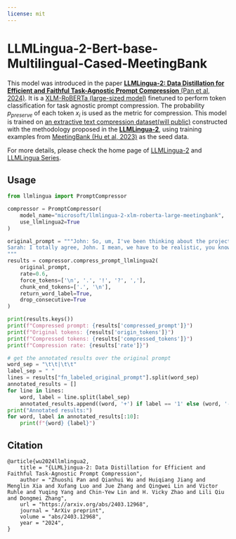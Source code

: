 ```yaml
---
license: mit
---
```


# LLMLingua-2-Bert-base-Multilingual-Cased-MeetingBank

This model was introduced in the paper [**LLMLingua-2: Data Distillation for Efficient and Faithful Task-Agnostic Prompt Compression** (Pan et al, 2024)](https://arxiv.org/abs/2403.12968). It is a [XLM-RoBERTa (large-sized model)](https://huggingface.co/FacebookAI/xlm-roberta-large) finetuned to perform token classification for task agnostic prompt compression. The probability $p_{preserve}$ of each token $x_i$ is used as the metric for compression. This model is trained on [an extractive text compression dataset(will public)]() constructed with the methodology proposed in the [**LLMLingua-2**](https://arxiv.org/abs/2403.12968), using training examples from [MeetingBank (Hu et al, 2023)](https://meetingbank.github.io/) as the seed data.

For more details, please check the home page of [LLMLingua-2](https://llmlingua.com/llmlingua2.html) and [LLMLingua Series](https://llmlingua.com/).

## Usage
```python
from llmlingua import PromptCompressor

compressor = PromptCompressor(
    model_name="microsoft/llmlingua-2-xlm-roberta-large-meetingbank",
    use_llmlingua2=True
)

original_prompt = """John: So, um, I've been thinking about the project, you know, and I believe we need to, uh, make some changes. I mean, we want the project to succeed, right? So, like, I think we should consider maybe revising the timeline.
Sarah: I totally agree, John. I mean, we have to be realistic, you know. The timeline is, like, too tight. You know what I mean? We should definitely extend it.
"""
results = compressor.compress_prompt_llmlingua2(
    original_prompt,
    rate=0.6,
    force_tokens=['\n', '.', '!', '?', ','],
    chunk_end_tokens=['.', '\n'],
    return_word_label=True,
    drop_consecutive=True
)

print(results.keys())
print(f"Compressed prompt: {results['compressed_prompt']}")
print(f"Original tokens: {results['origin_tokens']}")
print(f"Compressed tokens: {results['compressed_tokens']}")
print(f"Compression rate: {results['rate']}")

# get the annotated results over the original prompt
word_sep = "\t\t|\t\t"
label_sep = " "
lines = results["fn_labeled_original_prompt"].split(word_sep)
annotated_results = []
for line in lines:
    word, label = line.split(label_sep)
    annotated_results.append((word, '+') if label == '1' else (word, '-')) # list of tuples: (word, label)
print("Annotated results:")
for word, label in annotated_results[:10]:
    print(f"{word} {label}")
```

## Citation
```
@article{wu2024llmlingua2,
    title = "{LLML}ingua-2: Data Distillation for Efficient and Faithful Task-Agnostic Prompt Compression",
    author = "Zhuoshi Pan and Qianhui Wu and Huiqiang Jiang and Menglin Xia and Xufang Luo and Jue Zhang and Qingwei Lin and Victor Ruhle and Yuqing Yang and Chin-Yew Lin and H. Vicky Zhao and Lili Qiu and Dongmei Zhang",
    url = "https://arxiv.org/abs/2403.12968",
    journal = "ArXiv preprint",
    volume = "abs/2403.12968",
    year = "2024",
}
```